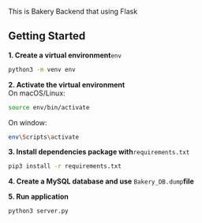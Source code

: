 This is Bakery Backend that using Flask

## Getting Started

**1. Create a virtual environment**`env`

```bash
python3 -m venv env
```

**2. Activate the virtual environment**<br>
On macOS/Linux:

```bash
source env/bin/activate
```

On window:

```bash
env\Scripts\activate
```

**3. Install dependencies package with**`requirements.txt`

```bash
pip3 install -r requirements.txt
```

**4. Create a MySQL database and use** `Bakery_DB.dump`**file**

**5. Run application**

```bash
python3 server.py
```
